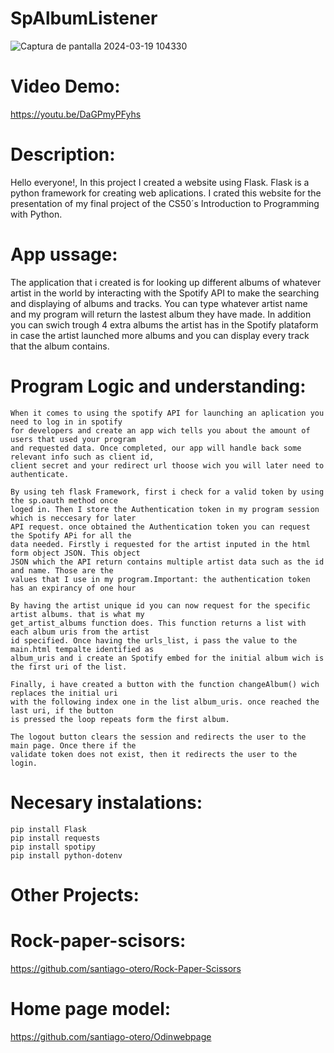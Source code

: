 # SpAlbumListener
![Captura de pantalla 2024-03-19 104330](https://github.com/santiago-otero/SpAlbumListener/assets/142631458/68299e1a-7f55-41e8-9fac-54932f6afced)

# Video Demo:
https://youtu.be/DaGPmyPFyhs
   
# Description:
Hello everyone!, In this project I created a website using Flask. Flask is a python framework for creating web aplications. I crated this website for the presentation of my final project of the CS50´s Introduction to Programming with Python. 
    
# App ussage:
 The application that i created is for looking up different albums of whatever artist in the world by interacting with the Spotify 
 API to make the searching and displaying of albums and tracks. You can type whatever artist name and my program will return the 
 lastest album they have made. In addition you can swich trough 4 extra albums the artist has in the Spotify plataform in case the 
 artist launched more albums and you can display every track that the album contains. 
    
# Program Logic and understanding: 
    When it comes to using the spotify API for launching an aplication you need to log in in spotify 
    for developers and create an app wich tells you about the amount of users that used your program 
    and requested data. Once completed, our app will handle back some relevant info such as client id, 
    client secret and your redirect url thoose wich you will later need to authenticate. 

    By using teh flask Framework, first i check for a valid token by using the sp.oauth method once 
    loged in. Then I store the Authentication token in my program session which is neccesary for later 
    API request. once obtained the Authentication token you can request the Spotify APi for all the 
    data needed. Firstly i requested for the artist inputed in the html form object JSON. This object 
    JSON which the API return contains multiple artist data such as the id and name. Those are the 
    values that I use in my program.Important: the authentication token has an expirancy of one hour

    By having the artist unique id you can now request for the specific artist albums. that is what my 
    get_artist_albums function does. This function returns a list with each album uris from the artist 
    id specified. Once having the urls_list, i pass the value to the main.html tempalte identified as 
    album_uris and i create an Spotify embed for the initial album wich is the first uri of the list.

    Finally, i have created a button with the function changeAlbum() wich replaces the initial uri 
    with the following index one in the list album_uris. once reached the last uri, if the button 
    is pressed the loop repeats form the first album. 

    The logout button clears the session and redirects the user to the main page. Once there if the 
    validate token does not exist, then it redirects the user to the login. 

# Necesary instalations:
    pip install Flask
    pip install requests
    pip install spotipy
    pip install python-dotenv

# Other Projects: 

# Rock-paper-scisors:
   https://github.com/santiago-otero/Rock-Paper-Scissors

# Home page model:
   https://github.com/santiago-otero/Odinwebpage
    
